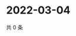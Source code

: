 # 2022-03-04

共 0 条

<!-- BEGIN WEIBO -->
<!-- 最后更新时间 Fri Mar 04 2022 07:14:31 GMT+0800 (China Standard Time) -->

<!-- END WEIBO -->
